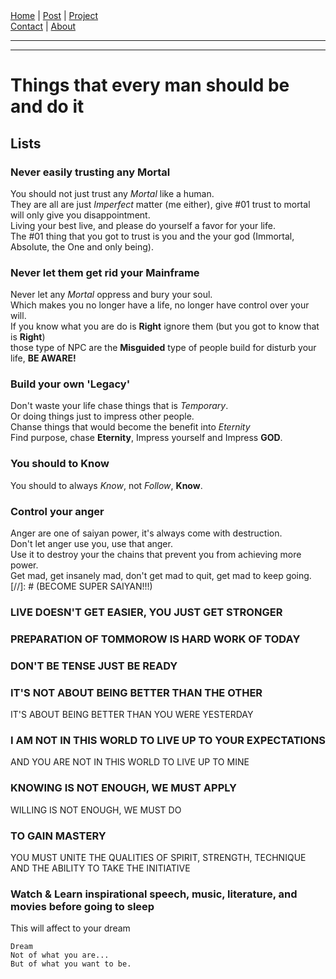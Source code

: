 <nav>
<a href="../index.html">Home</a>
|
<a href="../post.html">Post</a>
|
<a href="../project.html">Project</a>
<nav class="div-right">
<a href="../contact.html">Contact</a>
|
<a href="../about.html">About</a>
</nav>
</nav>
</header>
<hr><hr>
<main>
<!-- Your Content Start After This Line -->


# Things that every man should be and do it

## Lists

### Never easily trusting any **Mortal**
You should not just trust any *Mortal* like a human.  
They are all are just *Imperfect* matter (me either), give #01 trust to mortal will only give you disappointment.  
Living your best live, and please do yourself a favor for your life.  
The #01 thing that you got to trust is you and the your god (Immortal, Absolute, the One and only being).  

### Never let them get rid your **Mainframe**
Never let any *Mortal* oppress and bury your soul.  
Which makes you no longer have a life, no longer have control over your will.  
If you know what you are do is **Right** ignore them (but you got to know that is **Right**)  
those type of NPC are the **Misguided** type of people build for disturb your life, **BE AWARE!**  

### Build your own 'Legacy'
Don't waste your life chase things that is *Temporary*.  
Or doing things just to impress other people.  
Chanse things that would become the benefit into *Eternity*  
Find purpose, chase **Eternity**, Impress yourself and Impress **GOD**.  

### You should to Know  
You should to always *Know*, not *Follow*, **Know**.  

### Control your anger   
Anger are one of saiyan power, it's always come with destruction.  
Don't let anger use you, use that anger.  
Use it to destroy your the chains that prevent you from achieving more power.  
Get mad, get insanely mad, don't get mad to quit, get mad to keep going.  
[//]: # (BECOME SUPER SAIYAN!!!)


### LIVE DOESN'T GET EASIER, YOU JUST GET STRONGER

### PREPARATION OF TOMMOROW IS HARD WORK OF TODAY

### DON'T BE TENSE JUST BE READY

### IT'S NOT ABOUT BEING BETTER THAN THE OTHER
IT'S ABOUT BEING BETTER THAN YOU WERE YESTERDAY

### I AM NOT IN THIS WORLD TO LIVE UP TO YOUR EXPECTATIONS  
AND YOU ARE NOT IN THIS WORLD TO LIVE UP TO MINE  

### KNOWING IS NOT ENOUGH, WE MUST APPLY  
WILLING IS NOT ENOUGH, WE MUST DO

### TO GAIN MASTERY
YOU MUST UNITE THE QUALITIES OF SPIRIT, STRENGTH, TECHNIQUE   
AND THE ABILITY TO TAKE THE INITIATIVE

### Watch & Learn inspirational speech, music, literature, and movies before going to sleep  
This will affect to your dream  
```
Dream 
Not of what you are... 
But of what you want to be.
```
